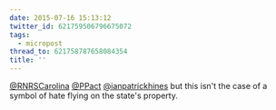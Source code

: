 ```yaml
---
date: 2015-07-16 15:13:12
twitter_id: 621759506796675072
tags:
  - micropost
thread_to: 621758787658084354
title: ''
---
```


[@RNRSCarolina](https://twitter.com/RNRSCarolina) [@PPact](https://twitter.com/PPact) [@ianpatrickhines](https://twitter.com/ianpatrickhines) but this isn't the case of a symbol of hate flying on the state's property.
